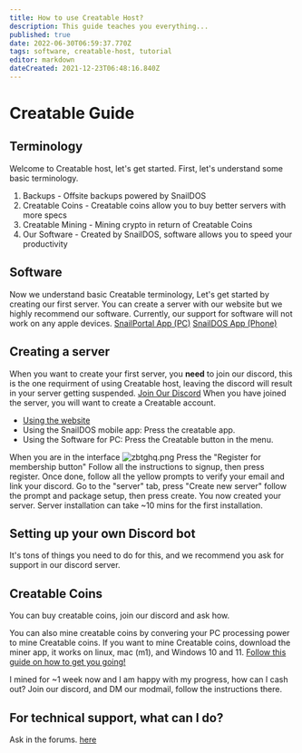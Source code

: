 ```yaml
---
title: How to use Creatable Host?
description: This guide teaches you everything...
published: true
date: 2022-06-30T06:59:37.770Z
tags: software, creatable-host, tutorial
editor: markdown
dateCreated: 2021-12-23T06:48:16.840Z
---
```


# Creatable Guide
## Terminology
Welcome to Creatable host, let's get started.
First, let's understand some basic terminology.
1. Backups - Offsite backups powered by SnailDOS
2. Creatable Coins - Creatable coins allow you to buy better servers with more specs
3. Creatable Mining - Mining crypto in return of Creatable Coins
4. Our Software - Created by SnailDOS, software allows you to speed your productivity
## Software
Now we understand basic Creatable terminology, Let's get started by creating our first server.
You can create a server with our website but we highly recommend our software.
Currently, our support for software will not work on any apple devices.
[SnailPortal App (PC)](https://github.com/snaildos/SnailDOS-Desktop/releases/)
[SnailDOS App (Phone)](https://idkyet.com)
## Creating a server
When you want to create your first server, you **need** to join our discord, this is the one requirment of using Creatable host, leaving the discord will result in your server getting suspended.
[Join Our Discord](https://dsc.gg/snaildos)
When you have joined the server, you will want to create a Creatable account.
- [Using the website](https://server.snaildos.com)
- Using the SnailDOS mobile app: Press the creatable app.
- Using the Software for PC: Press the Creatable button in the menu.

When you are in the interface
![zbtghq.png](./images/zbtghq.png)
Press the "Register for membership button"
Follow all the instructions to signup, then press register.
Once done, follow all the yellow prompts to verify your email and link your discord.
Go to the "server" tab, press "Create new server" follow the prompt and package setup, then press create. You now created your server.
Server installation can take ~10 mins for the first installation.
## Setting up your own Discord bot
It's tons of things you need to do for this, and we recommend you ask for support in our discord server.
## Creatable Coins
You can buy creatable coins, join our discord and ask how.

You can also mine creatable coins by convering your PC processing power to mine Creatable coins.
If you want to mine Creatable coins, download the miner app, it works on linux, mac (m1), and Windows 10 and 11.
[Follow this guide on how to get you going!](/en/snailminer)

I mined for ~1 week now and I am happy with my progress, how can I cash out?
Join our discord, and DM our modmail, follow the instructions there.

## For technical support, what can I do?
Ask in the forums. [here](https://community.snaildos.com)
